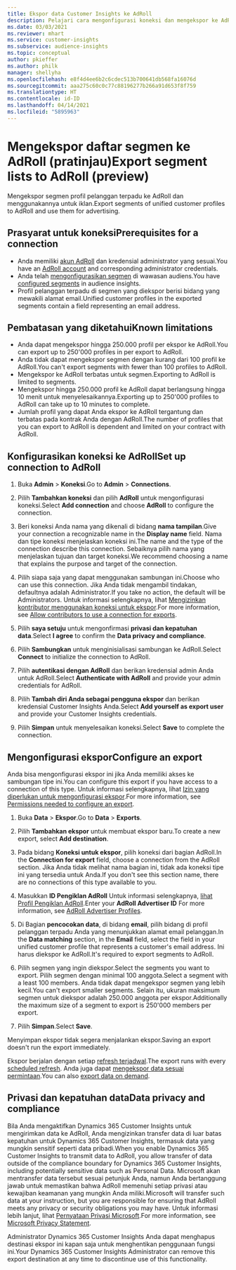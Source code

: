 ```yaml
---
title: Ekspor data Customer Insights ke AdRoll
description: Pelajari cara mengonfigurasi koneksi dan mengekspor ke AdRoll.
ms.date: 03/03/2021
ms.reviewer: mhart
ms.service: customer-insights
ms.subservice: audience-insights
ms.topic: conceptual
author: pkieffer
ms.author: philk
manager: shellyha
ms.openlocfilehash: e8f4d4ee6b2c6cdec513b700641db568fa16076d
ms.sourcegitcommit: aaa275c60c0c77c88196277b266a91d653f8f759
ms.translationtype: HT
ms.contentlocale: id-ID
ms.lasthandoff: 04/14/2021
ms.locfileid: "5895963"
---
```

# <a name="export-segment-lists-to-adroll-preview"></a><span data-ttu-id="286c0-103">Mengekspor daftar segmen ke AdRoll (pratinjau)</span><span class="sxs-lookup"><span data-stu-id="286c0-103">Export segment lists to AdRoll (preview)</span></span>

<span data-ttu-id="286c0-104">Mengekspor segmen profil pelanggan terpadu ke AdRoll dan menggunakannya untuk iklan.</span><span class="sxs-lookup"><span data-stu-id="286c0-104">Export segments of unified customer profiles to AdRoll and use them for advertising.</span></span> 

## <a name="prerequisites-for-a-connection"></a><span data-ttu-id="286c0-105">Prasyarat untuk koneksi</span><span class="sxs-lookup"><span data-stu-id="286c0-105">Prerequisites for a connection</span></span>

-   <span data-ttu-id="286c0-106">Anda memiliki [akun AdRoll](https://www.adroll.com/) dan kredensial administrator yang sesuai.</span><span class="sxs-lookup"><span data-stu-id="286c0-106">You have an [AdRoll account](https://www.adroll.com/) and corresponding administrator credentials.</span></span>
-   <span data-ttu-id="286c0-107">Anda telah [mengonfigurasikan segmen](segments.md) di wawasan audiens.</span><span class="sxs-lookup"><span data-stu-id="286c0-107">You have [configured segments](segments.md) in audience insights.</span></span>
-   <span data-ttu-id="286c0-108">Profil pelanggan terpadu di segmen yang diekspor berisi bidang yang mewakili alamat email.</span><span class="sxs-lookup"><span data-stu-id="286c0-108">Unified customer profiles in the exported segments contain a field representing an email address.</span></span>

## <a name="known-limitations"></a><span data-ttu-id="286c0-109">Pembatasan yang diketahui</span><span class="sxs-lookup"><span data-stu-id="286c0-109">Known limitations</span></span>

- <span data-ttu-id="286c0-110">Anda dapat mengekspor hingga 250.000 profil per ekspor ke AdRoll.</span><span class="sxs-lookup"><span data-stu-id="286c0-110">You can export up to 250'000 profiles in per export to AdRoll.</span></span>
- <span data-ttu-id="286c0-111">Anda tidak dapat mengekspor segmen dengan kurang dari 100 profil ke AdRoll.</span><span class="sxs-lookup"><span data-stu-id="286c0-111">You can't export segments with fewer than 100 profiles to AdRoll.</span></span> 
- <span data-ttu-id="286c0-112">Mengekspor ke AdRoll terbatas untuk segmen.</span><span class="sxs-lookup"><span data-stu-id="286c0-112">Exporting to AdRoll is limited to segments.</span></span>
- <span data-ttu-id="286c0-113">Mengekspor hingga 250.000 profil ke AdRoll dapat berlangsung hingga 10 menit untuk menyelesaikannya.</span><span class="sxs-lookup"><span data-stu-id="286c0-113">Exporting up to 250'000 profiles to AdRoll can take up to 10 minutes to complete.</span></span> 
- <span data-ttu-id="286c0-114">Jumlah profil yang dapat Anda ekspor ke AdRoll tergantung dan terbatas pada kontrak Anda dengan AdRoll.</span><span class="sxs-lookup"><span data-stu-id="286c0-114">The number of profiles that you can export to AdRoll is dependent and limited on your contract with AdRoll.</span></span>

## <a name="set-up-connection-to-adroll"></a><span data-ttu-id="286c0-115">Konfigurasikan koneksi ke AdRoll</span><span class="sxs-lookup"><span data-stu-id="286c0-115">Set up connection to AdRoll</span></span>

1. <span data-ttu-id="286c0-116">Buka **Admin** > **Koneksi**.</span><span class="sxs-lookup"><span data-stu-id="286c0-116">Go to **Admin** > **Connections**.</span></span>

1. <span data-ttu-id="286c0-117">Pilih **Tambahkan koneksi** dan pilih **AdRoll** untuk mengonfigurasi koneksi.</span><span class="sxs-lookup"><span data-stu-id="286c0-117">Select **Add connection** and choose **AdRoll** to configure the connection.</span></span>

1. <span data-ttu-id="286c0-118">Beri koneksi Anda nama yang dikenali di bidang **nama tampilan**.</span><span class="sxs-lookup"><span data-stu-id="286c0-118">Give your connection a recognizable name in the **Display name** field.</span></span> <span data-ttu-id="286c0-119">Nama dan tipe koneksi menjelaskan koneksi ini.</span><span class="sxs-lookup"><span data-stu-id="286c0-119">The name and the type of the connection describe this connection.</span></span> <span data-ttu-id="286c0-120">Sebaiknya pilih nama yang menjelaskan tujuan dan target koneksi.</span><span class="sxs-lookup"><span data-stu-id="286c0-120">We recommend choosing a name that explains the purpose and target of the connection.</span></span>

1. <span data-ttu-id="286c0-121">Pilih siapa saja yang dapat menggunakan sambungan ini.</span><span class="sxs-lookup"><span data-stu-id="286c0-121">Choose who can use this connection.</span></span> <span data-ttu-id="286c0-122">Jika Anda tidak mengambil tindakan, defaultnya adalah Administrator.</span><span class="sxs-lookup"><span data-stu-id="286c0-122">If you take no action, the default will be Administrators.</span></span> <span data-ttu-id="286c0-123">Untuk informasi selengkapnya, lihat [Mengizinkan kontributor menggunakan koneksi untuk ekspor](connections.md#allow-contributors-to-use-a-connection-for-exports).</span><span class="sxs-lookup"><span data-stu-id="286c0-123">For more information, see [Allow contributors to use a connection for exports](connections.md#allow-contributors-to-use-a-connection-for-exports).</span></span>

1. <span data-ttu-id="286c0-124">Pilih **saya setuju** untuk mengonfirmasi **privasi dan kepatuhan data**.</span><span class="sxs-lookup"><span data-stu-id="286c0-124">Select **I agree** to confirm the **Data privacy and compliance**.</span></span>

1. <span data-ttu-id="286c0-125">Pilih **Sambungkan** untuk menginisialisasi sambungan ke AdRoll.</span><span class="sxs-lookup"><span data-stu-id="286c0-125">Select **Connect** to initialize the connection to AdRoll.</span></span>

1. <span data-ttu-id="286c0-126">Pilih **autentikasi dengan AdRoll** dan berikan kredensial admin Anda untuk AdRoll.</span><span class="sxs-lookup"><span data-stu-id="286c0-126">Select **Authenticate with AdRoll** and provide your admin credentials for AdRoll.</span></span> 

1. <span data-ttu-id="286c0-127">Pilih **Tambah diri Anda sebagai pengguna ekspor** dan berikan kredensial Customer Insights Anda.</span><span class="sxs-lookup"><span data-stu-id="286c0-127">Select **Add yourself as export user** and provide your Customer Insights credentials.</span></span>

1. <span data-ttu-id="286c0-128">Pilih **Simpan** untuk menyelesaikan koneksi.</span><span class="sxs-lookup"><span data-stu-id="286c0-128">Select **Save** to complete the connection.</span></span>

## <a name="configure-an-export"></a><span data-ttu-id="286c0-129">Mengonfigurasi ekspor</span><span class="sxs-lookup"><span data-stu-id="286c0-129">Configure an export</span></span>

<span data-ttu-id="286c0-130">Anda bisa mengonfigurasi ekspor ini jika Anda memiliki akses ke sambungan tipe ini.</span><span class="sxs-lookup"><span data-stu-id="286c0-130">You can configure this export if you have access to a connection of this type.</span></span> <span data-ttu-id="286c0-131">Untuk informasi selengkapnya, lihat [Izin yang diperlukan untuk mengonfigurasi ekspor](export-destinations.md#set-up-a-new-export).</span><span class="sxs-lookup"><span data-stu-id="286c0-131">For more information, see [Permissions needed to configure an export](export-destinations.md#set-up-a-new-export).</span></span>

1. <span data-ttu-id="286c0-132">Buka **Data** > **Ekspor**.</span><span class="sxs-lookup"><span data-stu-id="286c0-132">Go to **Data** > **Exports**.</span></span>

1. <span data-ttu-id="286c0-133">Pilih **Tambahkan ekspor** untuk membuat ekspor baru.</span><span class="sxs-lookup"><span data-stu-id="286c0-133">To create a new export, select **Add destination**.</span></span>

1. <span data-ttu-id="286c0-134">Pada bidang **Koneksi untuk ekspor**, pilih koneksi dari bagian AdRoll.</span><span class="sxs-lookup"><span data-stu-id="286c0-134">In the **Connection for export** field, choose a connection from the AdRoll section.</span></span> <span data-ttu-id="286c0-135">Jika Anda tidak melihat nama bagian ini, tidak ada koneksi tipe ini yang tersedia untuk Anda.</span><span class="sxs-lookup"><span data-stu-id="286c0-135">If you don't see this section name, there are no connections of this type available to you.</span></span>

1. <span data-ttu-id="286c0-136">Masukkan **ID Pengiklan AdRoll** Untuk informasi selengkapnya, [lihat Profil Pengiklan AdRoll](https://help.adroll.com/hc/articles/212011838-Advertiser-Profiles).</span><span class="sxs-lookup"><span data-stu-id="286c0-136">Enter your **AdRoll Advertiser ID** For more information, see [AdRoll Advertiser Profiles](https://help.adroll.com/hc/articles/212011838-Advertiser-Profiles).</span></span>

3. <span data-ttu-id="286c0-137">Di Bagian **pencocokan data**, di bidang **email**, pilih bidang di profil pelanggan terpadu Anda yang menunjukkan alamat email pelanggan.</span><span class="sxs-lookup"><span data-stu-id="286c0-137">In the **Data matching** section, in the **Email** field, select the field in your unified customer profile that represents a customer's email address.</span></span> <span data-ttu-id="286c0-138">Ini harus diekspor ke AdRoll.</span><span class="sxs-lookup"><span data-stu-id="286c0-138">It's required to export segments to AdRoll.</span></span>

1. <span data-ttu-id="286c0-139">Pilih segmen yang ingin diekspor.</span><span class="sxs-lookup"><span data-stu-id="286c0-139">Select the segments you want to export.</span></span> <span data-ttu-id="286c0-140">Pilih segmen dengan minimal 100 anggota.</span><span class="sxs-lookup"><span data-stu-id="286c0-140">Select a segment with a least 100 members.</span></span> <span data-ttu-id="286c0-141">Anda tidak dapat mengekspor segmen yang lebih kecil.</span><span class="sxs-lookup"><span data-stu-id="286c0-141">You can't export smaller segments.</span></span> <span data-ttu-id="286c0-142">Selain itu, ukuran maksimum segmen untuk diekspor adalah 250.000 anggota per ekspor.</span><span class="sxs-lookup"><span data-stu-id="286c0-142">Additionally the maximum size of a segment to export is 250'000 members per export.</span></span> 

1. <span data-ttu-id="286c0-143">Pilih **Simpan**.</span><span class="sxs-lookup"><span data-stu-id="286c0-143">Select **Save**.</span></span>

<span data-ttu-id="286c0-144">Menyimpan ekspor tidak segera menjalankan ekspor.</span><span class="sxs-lookup"><span data-stu-id="286c0-144">Saving an export doesn't run the export immediately.</span></span>

<span data-ttu-id="286c0-145">Ekspor berjalan dengan setiap [refresh terjadwal](system.md#schedule-tab).</span><span class="sxs-lookup"><span data-stu-id="286c0-145">The export runs with every [scheduled refresh](system.md#schedule-tab).</span></span> <span data-ttu-id="286c0-146">Anda juga dapat [mengekspor data sesuai permintaan](export-destinations.md#run-exports-on-demand).</span><span class="sxs-lookup"><span data-stu-id="286c0-146">You can also [export data on demand](export-destinations.md#run-exports-on-demand).</span></span> 


## <a name="data-privacy-and-compliance"></a><span data-ttu-id="286c0-147">Privasi dan kepatuhan data</span><span class="sxs-lookup"><span data-stu-id="286c0-147">Data privacy and compliance</span></span>

<span data-ttu-id="286c0-148">Bila Anda mengaktifkan Dynamics 365 Customer Insights untuk mengirimkan data ke AdRoll, Anda mengizinkan transfer data di luar batas kepatuhan untuk Dynamics 365 Customer Insights, termasuk data yang mungkin sensitif seperti data pribadi.</span><span class="sxs-lookup"><span data-stu-id="286c0-148">When you enable Dynamics 365 Customer Insights to transmit data to AdRoll, you allow transfer of data outside of the compliance boundary for Dynamics 365 Customer Insights, including potentially sensitive data such as Personal Data.</span></span> <span data-ttu-id="286c0-149">Microsoft akan mentransfer data tersebut sesuai petunjuk Anda, namun Anda bertanggung jawab untuk memastikan bahwa AdRoll memenuhi setiap privasi atau kewajiban keamanan yang mungkin Anda miliki.</span><span class="sxs-lookup"><span data-stu-id="286c0-149">Microsoft will transfer such data at your instruction, but you are responsible for ensuring that AdRoll meets any privacy or security obligations you may have.</span></span> <span data-ttu-id="286c0-150">Untuk informasi lebih lanjut, lihat [Pernyataan Privasi Microsoft](https://go.microsoft.com/fwlink/?linkid=396732).</span><span class="sxs-lookup"><span data-stu-id="286c0-150">For more information, see [Microsoft Privacy Statement](https://go.microsoft.com/fwlink/?linkid=396732).</span></span>

<span data-ttu-id="286c0-151">Administrator Dynamics 365 Customer Insights Anda dapat menghapus destinasi ekspor ini kapan saja untuk menghentikan penggunaan fungsi ini.</span><span class="sxs-lookup"><span data-stu-id="286c0-151">Your Dynamics 365 Customer Insights Administrator can remove this export destination at any time to discontinue use of this functionality.</span></span>
